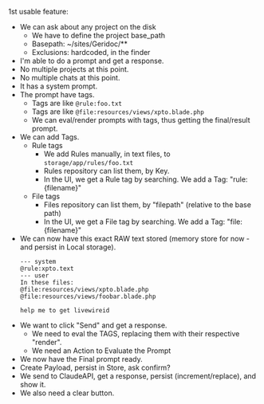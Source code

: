 1st usable feature:

- We can ask about any project on the disk
  - We have to define the project base_path
  - Basepath: ~/sites/Geridoc/**
  - Exclusions: hardcoded, in the finder
- I'm able to do a prompt and get a response. 
- No multiple projects at this point.
- No multiple chats at this point.
- It has a system prompt.
- The prompt have tags.
  - Tags are like `@rule:foo.txt`
  - Tags are like `@file:resources/views/xpto.blade.php`
  - We can eval/render prompts with tags, thus getting the final/result prompt.
- We can add Tags.
  - Rule tags
    - We add Rules manually, in text files, to `storage/app/rules/foo.txt`
    - Rules repository can list them, by Key.
    - In the UI, we get a Rule tag by searching. We add a Tag: "rule:{filename}"
  - File tags
    - Files repository can list them, by "filepath" (relative to the base path)
    - In the UI, we get a File tag by searching. We add a Tag: "file:{filename}"
- We can now have this exact RAW text stored (memory store for now - and persist in Local storage).
    ```
    --- system
    @rule:xpto.text
    --- user
    In these files:
    @file:resources/views/xpto.blade.php
    @file:resources/views/foobar.blade.php
    
    help me to get livewireid
    ```
- We want to click "Send" and get a response.
  - We need to eval the TAGS, replacing them with their respective "render".
  - We need an Action to Evaluate the Prompt
- We now have the Final prompt ready.
- Create Payload, persist in Store, ask confirm?
- We send to ClaudeAPI, get a response, persist (increment/replace), and show it.
- We also need a clear button.
  
